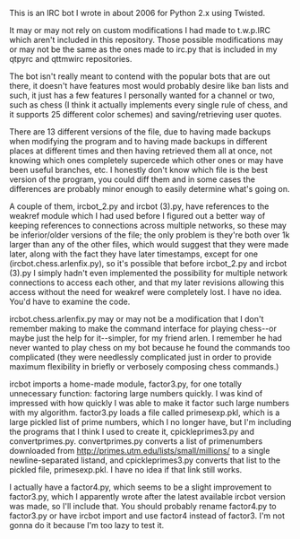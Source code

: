 This is an IRC bot I wrote in about 2006 for Python 2.x using Twisted.

It may or may not rely on custom modifications I had made to t.w.p.IRC which aren't included in this repository. Those possible modifications may or may not be the same as the ones made to irc.py that is included in my qtpyrc and qttmwirc repositories.

The bot isn't really meant to contend with the popular bots that are out there, it doesn't have features most would probably desire like ban lists and such, it just has a few features I personally wanted for a channel or two, such as chess (I think it actually implements every single rule of chess, and it supports 25 different color schemes) and saving/retrieving user quotes.

There are 13 different versions of the file, due to having made backups when modifying the program and to having made backups in different places at different times and then having retrieved them all at once, not knowing which ones completely supercede which other ones or may have been useful branches, etc. I honestly don't know which file is the best version of the program, you could diff them and in some cases the differences are probably minor enough to easily determine what's going on. 

A couple of them, ircbot_2.py and ircbot (3).py, have references to the weakref module which I had used before I figured out a better way of keeping references to connections across multiple networks, so these may be inferior/older versions of the file; the only problem is they're both over 1k larger than any of the other files, which would suggest that they were made later, along with the fact they have later timestamps, except for one (ircbot.chess.arlenfix.py), so it's possible that before ircbot_2.py and ircbot (3).py I simply hadn't even implemented the possibility for multiple network connections to access each other, and that my later revisions allowing this access without the need for weakref were completely lost. I have no idea. You'd have to examine the code.

ircbot.chess.arlenfix.py may or may not be a modification that I don't remember making to make the command interface for playing chess--or maybe just the help for it--simpler, for my friend arlen. I remember he had never wanted to play chess on my bot because he found the commands too complicated (they were needlessly complicated just in order to provide maximum flexibility in briefly or verbosely composing chess commands.)

ircbot imports a home-made module, factor3.py, for one totally unnecessary function: factoring large numbers quickly. I was kind of impressed with how quickly I was able to make it factor such large numbers with my algorithm. factor3.py loads a file called primesexp.pkl, which is a large pickled list of prime numbers, which I no longer have, but I'm including the programs that I think I used to create it, cpickleprimes3.py and convertprimes.py. convertprimes.py converts a list of primenumbers downloaded from  http://primes.utm.edu/lists/small/millions/ to a single newline-separated listand, and cpickleprimes3.py converts that list to the pickled file, primesexp.pkl. I have no idea if that link still works.

I actually have a factor4.py, which seems to be a slight improvement to factor3.py, which I apparently wrote after the latest available ircbot version was made, so I'll include that. You should probably rename factor4.py to factor3.py or have ircbot import and use factor4 instead of factor3. I'm not gonna do it because I'm too lazy to test it.



